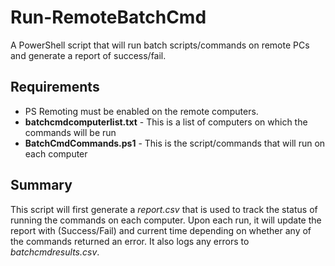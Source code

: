 # Run-RemoteBatchCmd
A PowerShell script that will run batch scripts/commands on remote PCs and generate a report of success/fail.

## Requirements
* PS Remoting must be enabled on the remote computers.
* **batchcmdcomputerlist.txt** - This is a list of computers on which the commands will be run
* **BatchCmdCommands.ps1** - This is the script/commands that will run on each computer
 
## Summary
This script will first generate a *report.csv* that is used to track the status of running the commands on each computer. Upon each run, it will update the report with (Success/Fail) and current time depending on whether any of the commands returned an error. It also logs any errors to *batchcmdresults.csv*.
